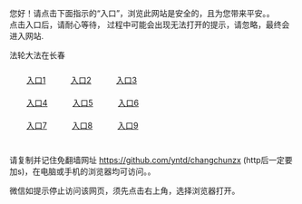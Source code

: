 您好！请点击下面指示的“入口”，浏览此网站是安全的，且为您带来平安。。 <br/>
点击入口后，请耐心等待， 过程中可能会出现无法打开的提示，请忽略，最终会进入网站. </br>

法轮大法在长春<br/>
<div style="padding:10px"><a style="margin:20px" target="_blank" href="https://d1bvfqmv9xoqio.cloudfront.net/2Qpsp?gcbxbjr" id="ccLink1" rel="nofollow">入口1</a> <a target="_blank" style="margin:20px" href="https://d8t30tv71xcsr.cloudfront.net/2Qpsp?lqbvy" id="ccLink2" rel="nofollow">入口2</a> <a style="margin:20px" target="_blank" href="https://d1u0sz9jgb180u.cloudfront.net/2Qpsp?rpmunpef" id="ccLink3" rel="nofollow">入口3</a></div>

<div style="padding:10px" ><a style="margin:20px" target="_blank" href="https://d1bvfqmv9xoqio.cloudfront.net/2Qpsp?gcbxbjr" id="ccLink4" rel="nofollow">入口4</a> <a style="margin:20px" href="https://d8t30tv71xcsr.cloudfront.net/2Qpsp?lqbvy" target="_blank" id="ccLink5" rel="nofollow">入口5</a> <a style="margin:20px" href="https://d1u0sz9jgb180u.cloudfront.net/2Qpsp?rpmunpef" target="_blank" id="ccLink6" rel="nofollow">入口6</a></div>

<div style="padding:10px"><a style="margin:20px" target="_blank" href="https://d1bvfqmv9xoqio.cloudfront.net/2Qpsp?gcbxbjr" id="ccLink7" rel="nofollow">入口7</a> <a style="margin:20px" href="https://d8t30tv71xcsr.cloudfront.net/2Qpsp?lqbvy" target="_blank" id="ccLink8" rel="nofollow">入口8</a> <a style="margin:20px" target="_blank" href="https://d1u0sz9jgb180u.cloudfront.net/2Qpsp?rpmunpef" id="ccLink9" rel="nofollow">入口9</a></div>

<br/>



请复制并记住免翻墙网址 https://github.com/yntd/changchunzx (http后一定要加s)，在电脑或手机的浏览器均可访问。。<br/>

微信如提示停止访问该网页，须先点击右上角，选择浏览器打开。
